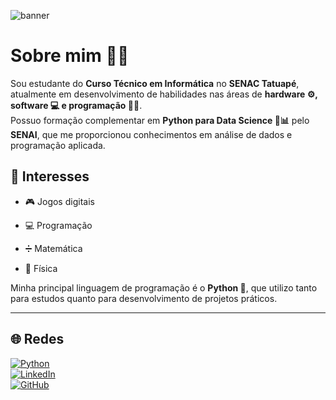 ![banner](https://github.com/user-attachments/assets/698e0f18-d04a-4239-8605-bd62d3531b11)
# Sobre mim 👨‍💻

Sou estudante do **Curso Técnico em Informática** no **SENAC Tatuapé**, atualmente em desenvolvimento de habilidades nas áreas de **hardware ⚙️, software 💻 e programação 👨‍💻**.  
Possuo formação complementar em **Python para Data Science 🐍📊** pelo **SENAI**, que me proporcionou conhecimentos em análise de dados e programação aplicada.  

## 🎯 Interesses
- 🎮 Jogos digitais 

- 💻 Programação  
- ➗ Matemática  
- 🔭 Física  

Minha principal linguagem de programação é o **Python 🐍**, que utilizo tanto para estudos quanto para desenvolvimento de projetos práticos.  

---

## 🌐 Redes

[![Python](https://img.shields.io/badge/Python-3776AB?style=for-the-badge&logo=python&logoColor=white)](https://www.python.org/)  
[![LinkedIn](https://img.shields.io/badge/LinkedIn-0A66C2?style=for-the-badge&logo=linkedin&logoColor=white)](https://www.linkedin.com/in/daniel-sidrim-b89055382/)  
[![GitHub](https://img.shields.io/badge/GitHub-181717?style=for-the-badge&logo=github&logoColor=white)](https://github.com/dantasdan)  
